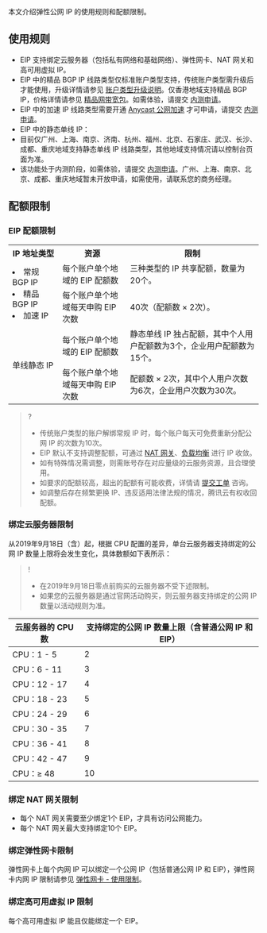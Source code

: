 本文介绍弹性公网 IP 的使用规则和配额限制。

## 使用规则
- EIP 支持绑定云服务器（包括私有网络和基础网络）、弹性网卡、NAT 网关和高可用虚拟 IP。
- EIP 中的精品 BGP IP 线路类型仅标准账户类型支持，传统账户类型需升级后才能使用，升级详情请参见 [账户类型升级说明](https://cloud.tencent.com/document/product/1199/49090)。仅香港地域支持精品 BGP IP，价格详情请参见 [精品网带宽包](https://cloud.tencent.com/document/product/684/15255#cn2)。如需体验，请提交 [内测申请](https://cloud.tencent.com/apply/p/224jt7718s8)。
- EIP 中的加速 IP 线路类型需要开通 [Anycast 公网加速](https://cloud.tencent.com/document/product/644) 才可申请，请提交  [内测申请](https://cloud.tencent.com/apply/p/47mdddtoc56)。
- EIP 中的静态单线 IP：
 - 目前仅广州、上海、南京、济南、杭州、福州、北京、石家庄、武汉、长沙、成都、重庆地域支持静态单线 IP 线路类型，其他地域支持情况请以控制台页面为准。
 - 该功能处于内测阶段，如需体验，请提交 [内测申请](https://cloud.tencent.com/apply/p/6nzb3jwbsk)。广州、上海、南京、北京、成都、重庆地域暂未开放申请，如需使用，请联系您的商务经理。

 
## 配额限制
### EIP 配额限制
<table>
<tr>
<th width="20%">IP 地址类型</th><th>资源</th><th>限制</th>
</tr>
<tr>
<td rowspan="2"><li>常规 BGP IP </li><li>精品 BGP IP </li><li>加速 IP </li></td><td>每个账户单个地域的 EIP 配额数</td><td>三种类型的 IP 共享配额，数量为20个。</td>
</tr>
<tr>
<td>每个账户单个地域每天申购 EIP 次数</td><td>40次（配额数 × 2次）。</td>
</tr>
<tr>
<td rowspan="2">单线静态 IP</td><td>每个账户单个地域的 EIP 配额数</td><td>静态单线 IP 独占配额，其中个人用户配额数为3个，企业用户配额数为15个。</td>
</tr>
<tr>
<td>每个账户单个地域每天申购 EIP 次数</td><td>配额数 × 2次，其中个人用户次数为6次，企业用户次数为30次。</td>
</tr>
</table>

>? 
>- 传统账户类型的账户解绑常规 IP 时，每个账户每天可免费重新分配公网 IP 的次数为10次。
>- EIP 默认不支持调整配额，可通过 [NAT 网关](https://cloud.tencent.com/product/nat)、[负载均衡](https://cloud.tencent.com/document/product/214) 进行 IP 收敛。
>  -   如有特殊情况需调整，则需账号存在对应量级的云服务资源，且合理使用。
>  - 如要求的配额较高，超出的配额有可能收费，详情请 [提交工单](https://console.cloud.tencent.com/workorder/category?level1_id=6&level2_id=660&source=0&data_title=%E5%BC%B9%E6%80%A7IP%20&step=1) 咨询。
>  - 如调整后存在频繁更换 IP、违反适用法律法规的情况，腾讯云有权收回配额。
>

### 绑定云服务器限制
从2019年9月18日（含）起，根据 CPU 配置的差异，单台云服务器支持绑定的公网 IP 数量上限将会发生变化，具体数额如下表所示：
>!
>- 在2019年9月18日零点前购买的云服务器不受下述限制。
>- 如果您的云服务器是通过官网活动购买，则云服务器支持绑定的公网 IP 数量以活动规则为准。
>
| 云服务器的 CPU 数 | 支持绑定的公网 IP 数量上限（含普通公网 IP 和 EIP） |
|---------|---------|
| CPU：1 - 5 | 2 |
| CPU：6 - 11 | 3 |
| CPU：12 - 17 | 4 |
| CPU：18 - 23 | 5 |
| CPU：24 - 29 | 6 |
| CPU：30 - 35 | 7 |
| CPU：36 - 41 | 8 |
| CPU：42 - 47 | 9 |
| CPU：≥ 48 | 10 |

### 绑定 NAT 网关限制
- 每个 NAT 网关需要至少绑定1个 EIP，才具有访问公网能力。
- 每个 NAT 网关最大支持绑定10个 EIP。

### 绑定弹性网卡限制
弹性网卡上每个内网 IP 可以绑定一个公网 IP（包括普通公网 IP 和 EIP），弹性网卡内网 IP 限制请参见 [弹性网卡 - 使用限制](https://cloud.tencent.com/document/product/576/18527)。

### 绑定高可用虚拟 IP 限制
每个高可用虚拟 IP 能且仅能绑定一个 EIP。

